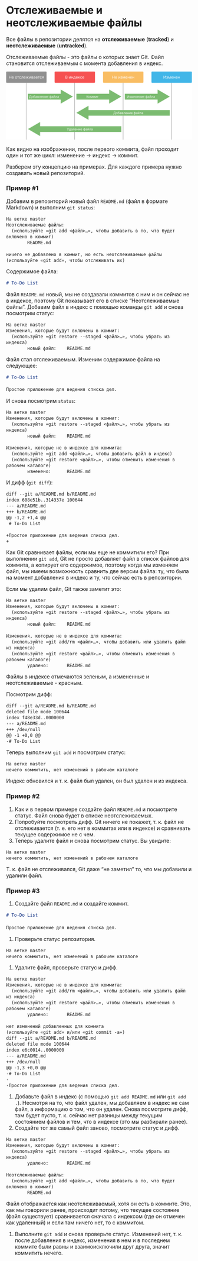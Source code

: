  

# Отслеживаемые и неотслеживаемые файлы

Все файлы в репозитории делятся на **отслеживаемые** (**tracked**) и **неотслеживаемые** (**untracked**).

Отслеживаемые файлы - это файлы о которых знает Git. Файл становится отслеживаемым с момента добавления в индекс.

![](images/file-status-lifecycle.png)

Как видно на изображении, после первого коммита, файл проходит один и тот же цикл: изменение → индекс → коммит.

Разберем эту концепцию на примерах. Для каждого примера нужно создавать новый репозиторий.

### Пример #1

Добавим в репозиторий новый файл `README.md` (файл в формате Markdown) и выполним `git status`:

```
На ветке master
Неотслеживаемые файлы:
  (используйте «git add <файл>…», чтобы добавить в то, что будет включено в коммит)
        README.md

ничего не добавлено в коммит, но есть неотслеживаемые файлы (используйте «git add», чтобы отслеживать их)
```

Содержимое файла:

```markdown
# To-Do List
```

Файл `README.md` новый, мы не создавали коммитов с ним и он сейчас не в индексе, поэтому Git показывает его в списке “Неотслеживаемые файлы”. Добавим файл в индекс с помощью команды `git add` и снова посмотрим статус:

```
На ветке master
Изменения, которые будут включены в коммит:
  (используйте «git restore --staged <файл>…», чтобы убрать из индекса)
        новый файл:    README.md
```

Файл стал отслеживаемым. Изменим содержимое файла на следующее:

```markdown
# To-Do List

Простое приложение для ведения списка дел.
```

И снова посмотрим `status`:

```
На ветке master
Изменения, которые будут включены в коммит:
  (используйте «git restore --staged <файл>…», чтобы убрать из индекса)
        новый файл:    README.md

Изменения, которые не в индексе для коммита:
  (используйте «git add <файл>…», чтобы добавить файл в индекс)
  (используйте «git restore <файл>…», чтобы отменить изменения в рабочем каталоге)
        изменено:      README.md
```

И дифф (`git diff`):

```
diff --git a/README.md b/README.md
index 608e51b..314337e 100644
--- a/README.md
+++ b/README.md
@@ -1,2 +1,4 @@
 # To-Do List
 
+Простое приложение для ведения списка дел.
+
```

Как Git сравнивает файлы, если мы еще не коммитили его? При выполнении `git add`, Git не просто добавляет файл в список файлов для коммита, а копирует его содержимое, поэтому когда мы изменяем файл, мы имеем возможность сравнить две версии файла: ту, что была на момент добавления в индекс и ту, что сейчас есть в репозитории.

Если мы удалим файл, Git также заметит это:

```
На ветке master
Изменения, которые будут включены в коммит:
  (используйте «git restore --staged <файл>…», чтобы убрать из индекса)
        новый файл:    README.md

Изменения, которые не в индексе для коммита:
  (используйте «git add/rm <файл>…», чтобы добавить или удалить файл из индекса)
  (используйте «git restore <файл>…», чтобы отменить изменения в рабочем каталоге)
        удалено:       README.md
```

Файлы в индексе отмечаются зеленым, а измененные и неотслеживаемые - красным.

Посмотрим дифф:

```
diff --git a/README.md b/README.md
deleted file mode 100644
index f48e33d..0000000
--- a/README.md
+++ /dev/null
@@ -1 +0,0 @@
-# To-Do List
```

Теперь выполним `git add` и посмотрим статус:

```
На ветке master
нечего коммитить, нет изменений в рабочем каталоге
```

Индекс обновился и т. к. файл был удален, он был удален и из индекса.

### Пример #2

1. Как и в первом примере создайте файл `README.md` и посмотрите статус. Файл снова будет в списке неотслеживаемых.
2. Попробуйте посмотреть дифф. Git ничего не покажет, т. к. файл не отслеживается (т. е. его нет в коммитах или в индексе) и сравнивать текущее содержимое не с чем.
3. Теперь удалите файл и снова посмотрим статус. Вы увидите:

```
На ветке master
нечего коммитить, нет изменений в рабочем каталоге
```

Т. к. файл не отслеживался, Git даже “не заметил” то, что мы добавили и удалили файл.

### Пример #3

1. Создайте файл `README.md` и создайте коммит.

```markdown
# To-Do List

Простое приложение для ведения списка дел.
```

1. Проверьте статус репозитория.

```
На ветке master
нечего коммитить, нет изменений в рабочем каталоге
```

1. Удалите файл, проверьте статус и дифф.

```
На ветке master
Изменения, которые не в индексе для коммита:
  (используйте «git add/rm <файл>…», чтобы добавить или удалить файл из индекса)
  (используйте «git restore <файл>…», чтобы отменить изменения в рабочем каталоге)
        удалено:       README.md

нет изменений добавленных для коммита
(используйте «git add» и/или «git commit -a»)
diff --git a/README.md b/README.md
deleted file mode 100644
index e6c0014..0000000
--- a/README.md
+++ /dev/null
@@ -1,3 +0,0 @@
-# To-Do List
-
-Простое приложение для ведения списка дел.
```

1. Добавьте файл в индекс (с помощью `git add README.md` или `git add .`). Несмотря на то, что файл удален, мы добавляем в индекс не сам файл, а информацию о том, что он удален. Снова посмотрите дифф, там будет пусто, т. к. сейчас нет разницы между текущим состоянием файлов и тем, что в индексе (это мы разбирали ранее).
2. Создайте тот же самый файл заново, посмотрите статус и дифф.

```
На ветке master
Изменения, которые будут включены в коммит:
  (используйте «git restore --staged <файл>…», чтобы убрать из индекса)
        удалено:       README.md

Неотслеживаемые файлы:
  (используйте «git add <файл>…», чтобы добавить в то, что будет включено в коммит)
        README.md
```

Файл отображается как неотслеживаемый, хотя он есть в коммите. Это, как мы говорили ранее, происходит потому, что текущее состояние (файл существует) сравнивается сначала с индексом (где он отмечен как удаленный) и если там ничего нет, то с коммитом.

1. Выполните `git add` и снова проверьте статус. Изменений нет, т. к. после добавления в индекс, изменения в нем и в последнем коммите были равны и взаимоисключили друг друга, значит коммитить нечего.